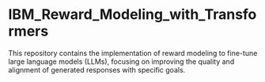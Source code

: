 # IBM_Reward_Modeling_with_Transformers
This repository contains the implementation of reward modeling to fine-tune large language models (LLMs), focusing on improving the quality and alignment of generated responses with specific goals.
